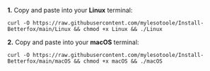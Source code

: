 **1.** Copy and paste into your **Linux** terminal:
```
curl -O https://raw.githubusercontent.com/mylesotoole/Install-Betterfox/main/Linux && chmod +x Linux && ./Linux
```

**2.** Copy and paste into your **macOS** terminal:
```
curl -O https://raw.githubusercontent.com/mylesotoole/Install-Betterfox/main/macOS && chmod +x macOS && ./macOS
```
